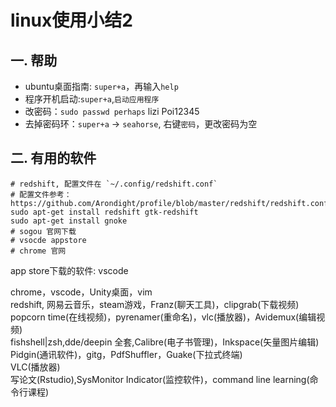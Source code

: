 <!-- 2017/8/11  -->

# linux使用小结2

## 一. 帮助

- ubuntu桌面指南: `super+a`，再输入`help`
- 程序开机启动:`super+a`,`启动应用程序`
- 改密码：`sudo passwd perhaps` lizi Poi12345
- 去掉密码环：`super+a` -> `seahorse`, 右键`密码`，更改密码为空

## 二. 有用的软件

```shell
# redshift, 配置文件在 `~/.config/redshift.conf`
# 配置文件参考：https://github.com/Arondight/profile/blob/master/redshift/redshift.conf
sudo apt-get install redshift gtk-redshift
sudo apt-get install gnoke
# sogou 官网下载
# vsocde appstore
# chrome 官网
```

app store下载的软件: vscode

chrome，vscode，Unity桌面，vim</br>
redshift,
网易云音乐，steam游戏，Franz(聊天工具)，clipgrab(下载视频)</br>
popcorn time(在线视频)，pyrenamer(重命名)，vlc(播放器)，Avidemux(编辑视频)</br>
fishshell|zsh,dde/deepin 全套,Calibre(电子书管理)，Inkspace(矢量图片编辑)</br>
Pidgin(通讯软件)，gitg，PdfShuffler，Guake(下拉式终端)</br>
VLC(播放器)</br>
写论文(Rstudio),SysMonitor Indicator(监控软件)，command line learning(命令行课程)